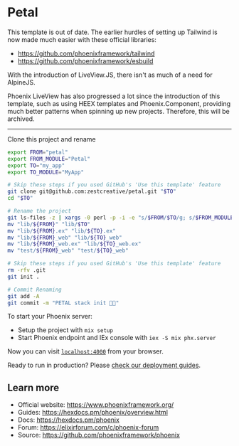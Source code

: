 # Petal

This template is out of date. The earlier hurdles of setting up Tailwind is now made much easier with these official libraries:
- https://github.com/phoenixframework/tailwind
- https://github.com/phoenixframework/esbuild

With the introduction of LiveView.JS, there isn't as much of a need for AlpineJS.

Phoenix LiveView has also progressed a lot since the introduction of this template, such as using HEEX templates and Phoenix.Component, providing much better patterns when spinning up new projects. Therefore, this will be archived.

---

Clone this project and rename

```sh
export FROM="petal"
export FROM_MODULE="Petal"
export TO="my_app"
export TO_MODULE="MyApp"

# Skip these steps if you used GitHub's 'Use this template' feature
git clone git@github.com:zestcreative/petal.git "$TO"
cd "$TO"

# Rename the project
git ls-files -z | xargs -0 perl -p -i -e "s/$FROM/$TO/g; s/$FROM_MODULE/$TO_MODULE/g;"
mv "lib/${FROM}" "lib/$TO"
mv "lib/${FROM}.ex" "lib/${TO}.ex"
mv "lib/${FROM}_web" "lib/${TO}_web"
mv "lib/${FROM}_web.ex" "lib/${TO}_web.ex"
mv "test/${FROM}_web" "test/${TO}_web"

# Skip these steps if you used GitHub's 'Use this template' feature
rm -rfv .git
git init .

# Commit Renaming
git add -A
git commit -m "PETAL stack init 🐣🔥"
```

To start your Phoenix server:

  * Setup the project with `mix setup`
  * Start Phoenix endpoint and IEx console with `iex -S mix phx.server`

Now you can visit [`localhost:4000`](http://localhost:4000) from your browser.

Ready to run in production? Please [check our deployment guides](https://hexdocs.pm/phoenix/deployment.html).

## Learn more

  * Official website: https://www.phoenixframework.org/
  * Guides: https://hexdocs.pm/phoenix/overview.html
  * Docs: https://hexdocs.pm/phoenix
  * Forum: https://elixirforum.com/c/phoenix-forum
  * Source: https://github.com/phoenixframework/phoenix
